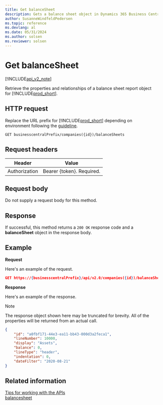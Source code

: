 ```yaml
---
title: Get balanceSheet  
description: Gets a balance sheet object in Dynamics 365 Business Central. 
author: SusanneWindfeldPedersen
ms.topic: reference
ms.devlang: al
ms.date: 05/31/2024
ms.author: solsen
ms.reviewer: solsen
---
```


# Get balanceSheet

[!INCLUDE[api_v2_note](../../../includes/api_v2_note.md)]

Retrieve the properties and relationships of a balance sheet report object for [!INCLUDE[prod_short](../../../includes/prod_short.md)].

## HTTP request
Replace the URL prefix for [!INCLUDE[prod_short](../../../includes/prod_short.md)] depending on environment following the [guideline](../../v2.0/endpoints-apis-for-dynamics.md).
```
GET businesscentralPrefix/companies({id})/balanceSheets
```

## Request headers

|Header|Value|
|------|-----|
|Authorization  |Bearer {token}. Required. |

## Request body
Do not supply a request body for this method.

## Response
If successful, this method returns a ```200 OK``` response code and a **balanceSheet** object in the response body.

## Example

**Request**

Here's an example of the request.
```json
GET https://{businesscentralPrefix}/api/v2.0/companies({id})/balanceSheet?$orderby=lineNumber&$filter=dateFilter eq 2020-12-30
```

**Response**

Here's an example of the response. 

> [!NOTE]  
>   The response object shown here may be truncated for brevity. All of the properties will be returned from an actual call.

```json
{
    "id": "a0fbf171-44e3-ea11-bb43-000d3a2feca1",
    "lineNumber": 10000,
    "display": "Assets",
    "balance": 0,
    "lineType": "header",
    "indentation": 0,
    "dateFilter": "2020-08-21"
}
```


## Related information

[Tips for working with the APIs](../../../developer/devenv-connect-apps-tips.md)  
[balancesheet](../resources/dynamics_balancesheet.md)  
